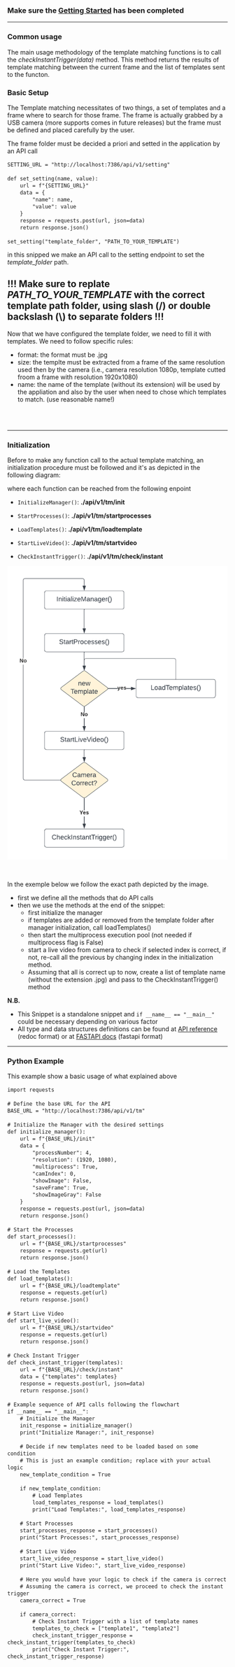 
### Make sure the [Getting Started](getStart.md) has been completed
---
### Common usage

The main usage methodology of the template matching functions is to call the *checkInstantTrigger(data)* method.
This method returns the results of template matching between the current frame and the list of templates sent to the functon.

### Basic Setup

The Template matching necessitates of two things, a set of templates and a frame where to search for those frame.
The frame is actually grabbed by a USB camera (more supports comes in future releases) but the frame must be defined and placed carefully by the user.

The frame folder must be decided a priori and setted in the application by an API call

    SETTING_URL = "http://localhost:7386/api/v1/setting"

    def set_setting(name, value):
        url = f"{SETTING_URL}"
        data = {
            "name": name,
            "value": value
        }
        response = requests.post(url, json=data)
        return response.json()

    set_setting("template_folder", "PATH_TO_YOUR_TEMPLATE")

in this snipped we make an API call to the setting endpoint to set the *template_folder* path. 
<br/>

**!!! Make sure to replate *PATH_TO_YOUR_TEMPLATE* with the correct template path folder, using slash (/) or double backslash (\\) to separate folders !!!**
<br/>
---
Now that we have configured the template folder, we need to fill it with templates. We need to follow specific rules:
<br/>

- format: the format must be .jpg
- size: the templte must be extracted from a frame of the same resolution used then by the camera (i.e., camera resolution 1080p, template cutted froom a frame with resolution 1920x1080)
- name: the name of the template (without its extension) will be used by the appliation and also by the user when need to chose which templates to match. (use reasonable name!)
<br/>
<br/>

---
### Initialization 

Before to make any function call to the actual template matching, an initialization procedure must be followed and it's as depicted in the following diagram:

where each function can be reached from the following enpoint
<br/>

- `InitializeManager()`: **./api/v1/tm/init**

- `StartProcesses()`: **./api/v1/tm/startprocesses**

- `LoadTemplates()`: **./api/v1/tm/loadtemplate**

- `StartLiveVideo()`: **./api/v1/tm/startvideo**

- `CheckInstantTrigger()`: **./api/v1/tm/check/instant**

![Main Usage Flow](images/instant_trigger_flow.png "Main Usage Flow")

<br/>

In the exemple below we follow the exact path depicted by the image.

- first we define all the methods that do API calls
- then we use the methods at the end of the snippet:
    - first initialize the manager 
    - if templates are added or removed from the template folder after manager initialization, call loadTemplates()
    - then start the multiprocess execution pool (not needed if multiprocess flag is False)
    - start a live video from camera to check if selected index is correct, if not, re-call all the previous by changing index in the initialization method.
    - Assuming that all is correct up to now, create a list of template name (without the extension .jpg) and pass to the CheckInstantTrigger() method

**N.B.** 
<br/>
- This Snippet is a standalone snippet and `if __name__ == "__main__"` could be necessary depending on various factor
- All type and data structures definitions can be found at [API reference](api-reference.md) (redoc format) or at [FASTAPI docs](http://127.0.0.1:7386/docs) (fastapi format)

---
### Python Example

This example show a basic usage of what explained above

    import requests

    # Define the base URL for the API
    BASE_URL = "http://localhost:7386/api/v1/tm"

    # Initialize the Manager with the desired settings
    def initialize_manager():
        url = f"{BASE_URL}/init"
        data = {
            "processNumber": 4,
            "resolution": (1920, 1080),
            "multiprocess": True,
            "camIndex": 0,
            "showImage": False,
            "saveFrame": True,
            "showImageGray": False
        }
        response = requests.post(url, json=data)
        return response.json()

    # Start the Processes
    def start_processes():
        url = f"{BASE_URL}/startprocesses"
        response = requests.get(url)
        return response.json()

    # Load the Templates
    def load_templates():
        url = f"{BASE_URL}/loadtemplate"
        response = requests.get(url)
        return response.json()

    # Start Live Video
    def start_live_video():
        url = f"{BASE_URL}/startvideo"
        response = requests.get(url)
        return response.json()

    # Check Instant Trigger
    def check_instant_trigger(templates):
        url = f"{BASE_URL}/check/instant"
        data = {"templates": templates}
        response = requests.post(url, json=data)
        return response.json()

    # Example sequence of API calls following the flowchart
    if __name__ == "__main__":
        # Initialize the Manager
        init_response = initialize_manager()
        print("Initialize Manager:", init_response)

        # Decide if new templates need to be loaded based on some condition
        # This is just an example condition; replace with your actual logic
        new_template_condition = True
        
        if new_template_condition:
            # Load Templates
            load_templates_response = load_templates()
            print("Load Templates:", load_templates_response)
        
        # Start Processes
        start_processes_response = start_processes()
        print("Start Processes:", start_processes_response)
        
        # Start Live Video
        start_live_video_response = start_live_video()
        print("Start Live Video:", start_live_video_response)

        # Here you would have your logic to check if the camera is correct
        # Assuming the camera is correct, we proceed to check the instant trigger
        camera_correct = True
        
        if camera_correct:
            # Check Instant Trigger with a list of template names
            templates_to_check = ["template1", "template2"]
            check_instant_trigger_response = check_instant_trigger(templates_to_check)
            print("Check Instant Trigger:", check_instant_trigger_response)

